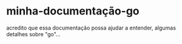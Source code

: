 # minha-documentação-go

acredito que essa documentação possa ajudar a entender, algumas detalhes sobre "go"...
